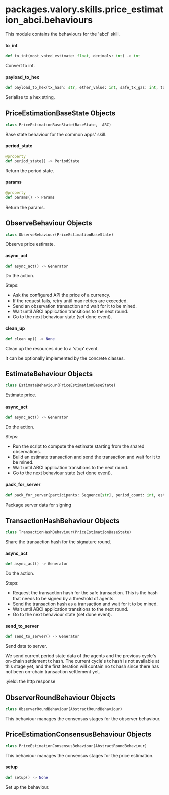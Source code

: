 <a id="packages.valory.skills.price_estimation_abci.behaviours"></a>

# packages.valory.skills.price`_`estimation`_`abci.behaviours

This module contains the behaviours for the 'abci' skill.

<a id="packages.valory.skills.price_estimation_abci.behaviours.to_int"></a>

#### to`_`int

```python
def to_int(most_voted_estimate: float, decimals: int) -> int
```

Convert to int.

<a id="packages.valory.skills.price_estimation_abci.behaviours.payload_to_hex"></a>

#### payload`_`to`_`hex

```python
def payload_to_hex(tx_hash: str, ether_value: int, safe_tx_gas: int, to_address: str, data: bytes) -> str
```

Serialise to a hex string.

<a id="packages.valory.skills.price_estimation_abci.behaviours.PriceEstimationBaseState"></a>

## PriceEstimationBaseState Objects

```python
class PriceEstimationBaseState(BaseState,  ABC)
```

Base state behaviour for the common apps' skill.

<a id="packages.valory.skills.price_estimation_abci.behaviours.PriceEstimationBaseState.period_state"></a>

#### period`_`state

```python
@property
def period_state() -> PeriodState
```

Return the period state.

<a id="packages.valory.skills.price_estimation_abci.behaviours.PriceEstimationBaseState.params"></a>

#### params

```python
@property
def params() -> Params
```

Return the params.

<a id="packages.valory.skills.price_estimation_abci.behaviours.ObserveBehaviour"></a>

## ObserveBehaviour Objects

```python
class ObserveBehaviour(PriceEstimationBaseState)
```

Observe price estimate.

<a id="packages.valory.skills.price_estimation_abci.behaviours.ObserveBehaviour.async_act"></a>

#### async`_`act

```python
def async_act() -> Generator
```

Do the action.

Steps:
- Ask the configured API the price of a currency.
- If the request fails, retry until max retries are exceeded.
- Send an observation transaction and wait for it to be mined.
- Wait until ABCI application transitions to the next round.
- Go to the next behaviour state (set done event).

<a id="packages.valory.skills.price_estimation_abci.behaviours.ObserveBehaviour.clean_up"></a>

#### clean`_`up

```python
def clean_up() -> None
```

Clean up the resources due to a 'stop' event.

It can be optionally implemented by the concrete classes.

<a id="packages.valory.skills.price_estimation_abci.behaviours.EstimateBehaviour"></a>

## EstimateBehaviour Objects

```python
class EstimateBehaviour(PriceEstimationBaseState)
```

Estimate price.

<a id="packages.valory.skills.price_estimation_abci.behaviours.EstimateBehaviour.async_act"></a>

#### async`_`act

```python
def async_act() -> Generator
```

Do the action.

Steps:
- Run the script to compute the estimate starting from the shared observations.
- Build an estimate transaction and send the transaction and wait for it to be mined.
- Wait until ABCI application transitions to the next round.
- Go to the next behaviour state (set done event).

<a id="packages.valory.skills.price_estimation_abci.behaviours.pack_for_server"></a>

#### pack`_`for`_`server

```python
def pack_for_server(participants: Sequence[str], period_count: int, estimate: float, observations: Dict[str, float], data_source: str, unit: str, **_: Dict[str, str], ,) -> bytes
```

Package server data for signing

<a id="packages.valory.skills.price_estimation_abci.behaviours.TransactionHashBehaviour"></a>

## TransactionHashBehaviour Objects

```python
class TransactionHashBehaviour(PriceEstimationBaseState)
```

Share the transaction hash for the signature round.

<a id="packages.valory.skills.price_estimation_abci.behaviours.TransactionHashBehaviour.async_act"></a>

#### async`_`act

```python
def async_act() -> Generator
```

Do the action.

Steps:
- Request the transaction hash for the safe transaction. This is the
  hash that needs to be signed by a threshold of agents.
- Send the transaction hash as a transaction and wait for it to be mined.
- Wait until ABCI application transitions to the next round.
- Go to the next behaviour state (set done event).

<a id="packages.valory.skills.price_estimation_abci.behaviours.TransactionHashBehaviour.send_to_server"></a>

#### send`_`to`_`server

```python
def send_to_server() -> Generator
```

Send data to server.

We send current period state data of the agents and the previous
cycle's on-chain settlement tx hash. The current cycle's tx hash
is not available at this stage yet, and the first iteration will
contain no tx hash since there has not been on-chain transaction
settlement yet.

:yield: the http response

<a id="packages.valory.skills.price_estimation_abci.behaviours.ObserverRoundBehaviour"></a>

## ObserverRoundBehaviour Objects

```python
class ObserverRoundBehaviour(AbstractRoundBehaviour)
```

This behaviour manages the consensus stages for the observer behaviour.

<a id="packages.valory.skills.price_estimation_abci.behaviours.PriceEstimationConsensusBehaviour"></a>

## PriceEstimationConsensusBehaviour Objects

```python
class PriceEstimationConsensusBehaviour(AbstractRoundBehaviour)
```

This behaviour manages the consensus stages for the price estimation.

<a id="packages.valory.skills.price_estimation_abci.behaviours.PriceEstimationConsensusBehaviour.setup"></a>

#### setup

```python
def setup() -> None
```

Set up the behaviour.

